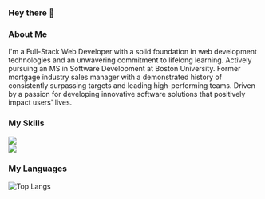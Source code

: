 ### Hey there 👋

### About Me
I'm a Full-Stack Web Developer with a solid foundation in web development technologies and an unwavering commitment to lifelong learning. Actively pursuing an MS in Software Development at Boston University. Former mortgage industry sales manager with a demonstrated history of consistently surpassing targets and leading high-performing teams. Driven by a passion for developing innovative software solutions that positively impact users' lives.

### My Skills
  <a href="https://skillicons.dev">
    <img src="https://skillicons.dev/icons?i=js,ts,html,css,nextjs,react,angular,ps" />
  </a>
  <br>
  <a href="https://skillicons.dev">
    <img src="https://skillicons.dev/icons?i=py,java,nodejs,mongodb,express,postgres,prisma" />
  </a>

### My Languages

![Top Langs](https://github-readme-stats.vercel.app/api/top-langs/?username=dimicodes&size_weight=0.5&count_weight=0.5)
